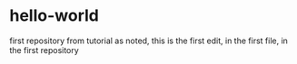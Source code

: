 # hello-world
first repository from tutorial
as noted, this is the first edit, in the first file, in the first repository

